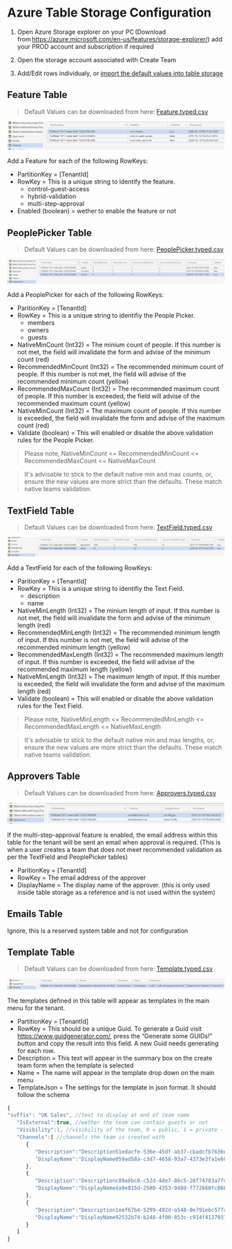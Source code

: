 # Azure Table Storage Configuration

1. Open Azure Storage explorer on your PC (Download from https://azure.microsoft.com/en-us/features/storage-explorer/) add your PROD account and subscription if required  

2. Open the storage account associated with Create Team

3. Add/Edit rows individualy, or [import the default values into table storage](ImportDefaultValuesTableStorage.md)

## Feature Table

> Default Values can be downloaded from here: [Feature.typed.csv](images/Feature.typed.csv)

![Feature Table](images/FeatureTableConfiguration.png "Feature Table")

Add a Feature for each of the following RowKeys:

- PartitionKey = [TenantId]
- RowKey = This is a unique string to identify the feature.
  - control-guest-access
  - hybrid-validation
  - multi-step-approval
- Enabled (boolean) = wether to enable the feature or not

## PeoplePicker Table

> Default Values can be downloaded from here: [PeoplePicker.typed.csv](images/PeoplePicker.typed.csv)

![PeoplePicker Table](images/PeoplePickerTableConfiguration.png "PeoplePicker Table")

Add a PeoplePicker for each of the following RowKeys:

- ParitionKey = [TenantId]
- RowKey = This is a unique string to identifiy the People Picker.
  - members
  - owners
  - guests
- NativeMinCount (Int32) = The minium count of people. If this number is not met, the field will invalidate the form and advise of the minimum count (red)
- RecommendedMinCount (Int32) = The recommended minimum count of people. If this number is not met, the field will advise of the recommended minimum count (yellow)
- RecommendedMaxCount (Int32) = The recommended maximum count of people. If this number is exceeded, the field will advise of the recommended maximum count (yellow)
- NativeMinCount (Int32) = The maximum count of people. If this number is exceeded, the field will invalidate the form and advise of the maximum count (red)
- Validate (boolean) = This will enabled or disable the above validation rules for the People Picker.

> Please note, NativeMinCount <= RecommendedMinCount <= RecommendedMaxCount <= NativeMaxCount

> It's advisable to stick to the default native min and max counts, or, ensure the new values are more strict than the defaults. These match native teams validation.

## TextField Table

> Default Values can be downloaded from here: [TextField.typed.csv](images/TextField.typed.csv)

![TextField Table](images/TextFieldTableConfiguration.png "TextField Table")

Add a TextField for each of the following RowKeys:

- ParitionKey = [TenantId]
- RowKey = This is a unique string to identifiy the Text Field.
  - description
  - name
- NativeMinLength (Int32) = The minium length of input. If this number is not met, the field will invalidate the form and advise of the minimum length (red)
- RecommendedMinLength (Int32) = The recommended minimum length of input. If this number is not met, the field will advise of the recommended minimum length (yellow)
- RecommendedMaxLength (Int32) = The recommended maximum length of input. If this number is exceeded, the field will advise of the recommended maximum length (yellow)
- NativeMinLength (Int32) = The maximum length of input. If this number is exceeded, the field will invalidate the form and advise of the maximum length (red)
- Validate (boolean) = This will enabled or disable the above validation rules for the Text Field.

> Please note, NativeMinLength <= RecommendedMinLength <= RecommendedMaxLength <= NativeMaxLength

> It's advisable to stick to the default native min and max lengths, or, ensure the new values are more strict than the defaults. These match native teams validation.

## Approvers Table

> Default Values can be downloaded from here: [Approvers.typed.csv](images/Approvers.typed.csv)

![Approvers Table](images/ApproversTableConfiguration.png "Approvers Table")

If the multi-step-approval feature is enabled, the email address within this table for the tenant will be sent an email when approval is required. (This is when a user creates a team that does not meet recommended validation as per the TextField and PeoplePicker tables)

- ParitionKey = [TenantId]
- RowKey = The email address of the approver
- DisplayName = The display name of the approver. (this is only used inside table storage as a reference and is not used within the system)

## Emails Table

Ignore, this is a reserved system table and not for configuration

## Template Table

> Default Values can be downloaded from here: [Template.typed.csv](images/Template.typed.csv)

![Template Table](images/TemplateTableConfiguration.png "Template Table")

The templates defined in this table will appear as templates in the main menu for the tenant.

- PartitionKey = [TenantId]
- RowKey = This should be a unique Guid. To generate a Guid visit https://www.guidgenerator.com/, press the “Generate some GUIDs!” button and copy the result into this field. A new Guid needs generating for each row. 
- Description = This text will appear in the summary box on the create team form when the template is selected
- Name = The name will appear in the template drop down on the main menu
- TemplateJson = The settings for the template in json format. It should follow the schema

```javascript
{
"suffix": "UK Sales", //text to display at end of team name
   "IsExternal":true, //wether the team can contain guests or not
   "Visibility":1, //visibility of the team, 0 = public, 1 = private - discoverable, 2 = private - hidden
   "Channels":[ //channels the team is created with
      {
         "Description":"Description51edacfe-536e-45df-ab37-cbadcfb7636e", //description of the channel
         "DisplayName":"DisplayName059ad58a-c3d7-4658-93a7-4373e3fa1e68" //name of the channel
      },
      {
         "Description":"Descriptionc89a8bc8-c52d-4de7-86c5-28f74783a7fd",
         "DisplayName":"DisplayNameda9e015d-2500-4353-948d-f772660fc866"
      },
      {
         "Description":"Description1eef67b4-5299-492d-a548-0e791ebc577a",
         "DisplayName":"DisplayName92532b74-b248-4f00-853c-c914f4137931"
      }
   ]
}
```
